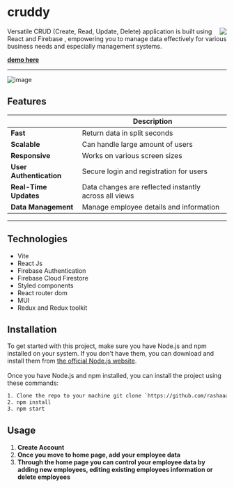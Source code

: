 # cruddy
<img align="right" src="https://img.shields.io/github/last-commit/rashaaad19/cruddy?style=plastic">
Versatile CRUD (Create, Read, Update, Delete) application is built using React and Firebase , empowering you to manage data effectively for various business needs and especially management systems. 

**[demo here](https://cruddy.netlify.app/)**
<hr/>

![image](https://github.com/rashaaad19/cruddy/assets/58228482/e474b4e5-0023-4e7a-b950-f65919a7567f)
## Features
| | Description |
|---|---|
| **Fast** | Return data in split seconds |
| **Scalable** | Can handle large amount of users |
| **Responsive** | Works on various screen sizes |
| **User Authentication** | Secure login and registration for users |
| **Real-Time Updates** | Data changes are reflected instantly across all views |
| **Data Management** | Manage employee  details and  information |
<hr/>

## Technologies
* Vite
* React Js
* Firebase Authentication
* Firebase Cloud Firestore
* Styled components
* React router dom
* MUI
* Redux and Redux toolkit

## Installation 
To get started with this project, make sure you have Node.js and npm installed on your system. If you don't have them, you can download and install them from [the official Node.js website](https://nodejs.org/).
<br/>
<br/>
Once you have Node.js and npm installed, you can install the project using these commands:
```bash
1. Clone the repo to your machine git clone `https://github.com/rashaaad19/cruddy.git`
2. npm install
3. npm start
```

## Usage

1. **Create Account** 
2. **Once you move to home page, add your employee data** 
3. **Through the home page you can control your employee data by adding new employees, editing existing employees information or delete employees**





